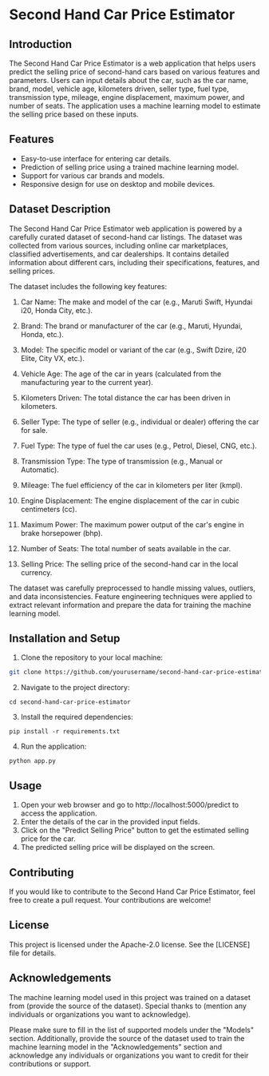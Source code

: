 # Second Hand Car Price Estimator

## Introduction

The Second Hand Car Price Estimator is a web application that helps users predict the selling price of second-hand cars based on various features and parameters. Users can input details about the car, such as the car name, brand, model, vehicle age, kilometers driven, seller type, fuel type, transmission type, mileage, engine displacement, maximum power, and number of seats. The application uses a machine learning model to estimate the selling price based on these inputs.

## Features

- Easy-to-use interface for entering car details.
- Prediction of selling price using a trained machine learning model.
- Support for various car brands and models.
- Responsive design for use on desktop and mobile devices.

## Dataset Description
The Second Hand Car Price Estimator web application is powered by a carefully curated dataset of second-hand car listings. The dataset was collected from various sources, including online car marketplaces, classified advertisements, and car dealerships. It contains detailed information about different cars, including their specifications, features, and selling prices.

The dataset includes the following key features:

1. Car Name: The make and model of the car (e.g., Maruti Swift, Hyundai i20, Honda City, etc.).

2. Brand: The brand or manufacturer of the car (e.g., Maruti, Hyundai, Honda, etc.).

3. Model: The specific model or variant of the car (e.g., Swift Dzire, i20 Elite, City VX, etc.).

4. Vehicle Age: The age of the car in years (calculated from the manufacturing year to the current year).

5. Kilometers Driven: The total distance the car has been driven in kilometers.

6. Seller Type: The type of seller (e.g., individual or dealer) offering the car for sale.

7. Fuel Type: The type of fuel the car uses (e.g., Petrol, Diesel, CNG, etc.).

8. Transmission Type: The type of transmission (e.g., Manual or Automatic).

9. Mileage: The fuel efficiency of the car in kilometers per liter (kmpl).

10. Engine Displacement: The engine displacement of the car in cubic centimeters (cc).

11. Maximum Power: The maximum power output of the car's engine in brake horsepower (bhp).

12. Number of Seats: The total number of seats available in the car.

13. Selling Price: The selling price of the second-hand car in the local currency.

The dataset was carefully preprocessed to handle missing values, outliers, and data inconsistencies. Feature engineering techniques were applied to extract relevant information and prepare the data for training the machine learning model.

## Installation and Setup

1. Clone the repository to your local machine:

```bash
git clone https://github.com/yourusername/second-hand-car-price-estimator.git
```
2. Navigate to the project directory:
```
cd second-hand-car-price-estimator
```
3. Install the required dependencies:
```
pip install -r requirements.txt
```
4. Run the application:
```commandline
python app.py
```

## Usage
1. Open your web browser and go to http://localhost:5000/predict to access the application.
2. Enter the details of the car in the provided input fields.
3. Click on the "Predict Selling Price" button to get the estimated selling price for the car.
4. The predicted selling price will be displayed on the screen.

## Contributing
If you would like to contribute to the Second Hand Car Price Estimator, feel free to create a pull request. Your contributions are welcome!

## License
This project is licensed under the Apache-2.0 license. See the [LICENSE] file for details.

## Acknowledgements
The machine learning model used in this project was trained on a dataset from (provide the source of the dataset).
Special thanks to (mention any individuals or organizations you want to acknowledge).


Please make sure to fill in the list of supported models under the "Models" section. Additionally, provide the source of the dataset used to train the machine learning model in the "Acknowledgements" section and acknowledge any individuals or organizations you want to credit for their contributions or support.
